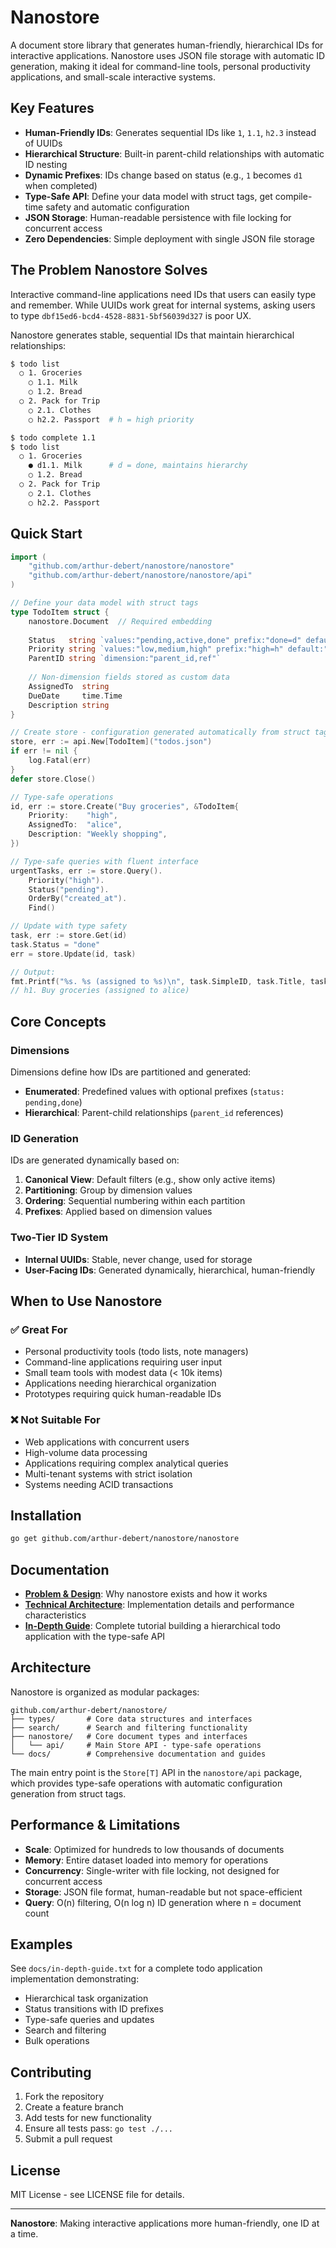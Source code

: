 # Nanostore

A document store library that generates human-friendly, hierarchical IDs for interactive applications. Nanostore uses JSON file storage with automatic ID generation, making it ideal for command-line tools, personal productivity applications, and small-scale interactive systems.

## Key Features

- **Human-Friendly IDs**: Generates sequential IDs like `1`, `1.1`, `h2.3` instead of UUIDs
- **Hierarchical Structure**: Built-in parent-child relationships with automatic ID nesting
- **Dynamic Prefixes**: IDs change based on status (e.g., `1` becomes `d1` when completed)
- **Type-Safe API**: Define your data model with struct tags, get compile-time safety and automatic configuration
- **JSON Storage**: Human-readable persistence with file locking for concurrent access
- **Zero Dependencies**: Simple deployment with single JSON file storage

## The Problem Nanostore Solves

Interactive command-line applications need IDs that users can easily type and remember. While UUIDs work great for internal systems, asking users to type `dbf15ed6-bcd4-4528-8831-5bf56039d327` is poor UX.

Nanostore generates stable, sequential IDs that maintain hierarchical relationships:

```bash
$ todo list
  ○ 1. Groceries
    ○ 1.1. Milk
    ○ 1.2. Bread
  ○ 2. Pack for Trip
    ○ 2.1. Clothes
    ○ h2.2. Passport  # h = high priority

$ todo complete 1.1
$ todo list
  ○ 1. Groceries
    ● d1.1. Milk      # d = done, maintains hierarchy
    ○ 1.2. Bread
  ○ 2. Pack for Trip
    ○ 2.1. Clothes
    ○ h2.2. Passport
```

## Quick Start

```go
import (
    "github.com/arthur-debert/nanostore/nanostore"
    "github.com/arthur-debert/nanostore/nanostore/api"
)

// Define your data model with struct tags
type TodoItem struct {
    nanostore.Document  // Required embedding
    
    Status   string `values:"pending,active,done" prefix:"done=d" default:"pending"`
    Priority string `values:"low,medium,high" prefix:"high=h" default:"medium"`
    ParentID string `dimension:"parent_id,ref"`
    
    // Non-dimension fields stored as custom data
    AssignedTo  string
    DueDate     time.Time
    Description string
}

// Create store - configuration generated automatically from struct tags
store, err := api.New[TodoItem]("todos.json")
if err != nil {
    log.Fatal(err)
}
defer store.Close()

// Type-safe operations
id, err := store.Create("Buy groceries", &TodoItem{
    Priority:    "high",
    AssignedTo:  "alice",
    Description: "Weekly shopping",
})

// Type-safe queries with fluent interface
urgentTasks, err := store.Query().
    Priority("high").
    Status("pending").
    OrderBy("created_at").
    Find()

// Update with type safety  
task, err := store.Get(id)
task.Status = "done"
err = store.Update(id, task)

// Output:
fmt.Printf("%s. %s (assigned to %s)\n", task.SimpleID, task.Title, task.AssignedTo)
// h1. Buy groceries (assigned to alice)
```

## Core Concepts

### Dimensions

Dimensions define how IDs are partitioned and generated:

- **Enumerated**: Predefined values with optional prefixes (`status: pending,done`)
- **Hierarchical**: Parent-child relationships (`parent_id` references)

### ID Generation

IDs are generated dynamically based on:
1. **Canonical View**: Default filters (e.g., show only active items)
2. **Partitioning**: Group by dimension values  
3. **Ordering**: Sequential numbering within each partition
4. **Prefixes**: Applied based on dimension values

### Two-Tier ID System

- **Internal UUIDs**: Stable, never change, used for storage
- **User-Facing IDs**: Generated dynamically, hierarchical, human-friendly

## When to Use Nanostore

### ✅ Great For

- Personal productivity tools (todo lists, note managers)
- Command-line applications requiring user input
- Small team tools with modest data (< 10k items)
- Applications needing hierarchical organization
- Prototypes requiring quick human-readable IDs

### ❌ Not Suitable For

- Web applications with concurrent users  
- High-volume data processing
- Applications requiring complex analytical queries
- Multi-tenant systems with strict isolation
- Systems needing ACID transactions

## Installation

```bash
go get github.com/arthur-debert/nanostore/nanostore
```

## Documentation

- **[Problem & Design](docs/design-and-problem-space.txt)**: Why nanostore exists and how it works
- **[Technical Architecture](docs/technical-architecture.txt)**: Implementation details and performance characteristics  
- **[In-Depth Guide](docs/in-depth-guide.txt)**: Complete tutorial building a hierarchical todo application with the type-safe API

## Architecture

Nanostore is organized as modular packages:

```
github.com/arthur-debert/nanostore/
├── types/       # Core data structures and interfaces
├── search/      # Search and filtering functionality  
├── nanostore/   # Core document types and interfaces
│   └── api/     # Main Store API - type-safe operations
└── docs/        # Comprehensive documentation and guides
```

The main entry point is the `Store[T]` API in the `nanostore/api` package, which provides type-safe operations with automatic configuration generation from struct tags.

## Performance & Limitations

- **Scale**: Optimized for hundreds to low thousands of documents
- **Memory**: Entire dataset loaded into memory for operations  
- **Concurrency**: Single-writer with file locking, not designed for concurrent access
- **Storage**: JSON file format, human-readable but not space-efficient
- **Query**: O(n) filtering, O(n log n) ID generation where n = document count

## Examples

See `docs/in-depth-guide.txt` for a complete todo application implementation demonstrating:

- Hierarchical task organization
- Status transitions with ID prefixes  
- Type-safe queries and updates
- Search and filtering
- Bulk operations

## Contributing

1. Fork the repository
2. Create a feature branch
3. Add tests for new functionality
4. Ensure all tests pass: `go test ./...`
5. Submit a pull request

## License

MIT License - see LICENSE file for details.

---

**Nanostore**: Making interactive applications more human-friendly, one ID at a time.